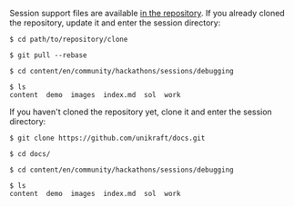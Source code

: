 Session support files are available [in the repository](https://github.com/unikraft/docs/).
If you already cloned the repository, update it and enter the session directory:

```console
$ cd path/to/repository/clone

$ git pull --rebase

$ cd content/en/community/hackathons/sessions/debugging

$ ls
content  demo  images  index.md  sol  work
```

If you haven't cloned the repository yet, clone it and enter the session directory:

```console
$ git clone https://github.com/unikraft/docs.git

$ cd docs/

$ cd content/en/community/hackathons/sessions/debugging

$ ls
content  demo  images  index.md  sol  work
```
